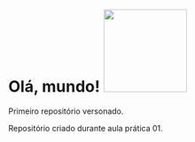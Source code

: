 # Olá, mundo! <img src ="https://github.com/user-attachments/assets/f08cd7b9-0fe5-4d41-a389-aa647debb40e" width="150px" height="150px">
 
 Primeiro repositório versonado.
 
Repositório criado durante aula prática 01.
